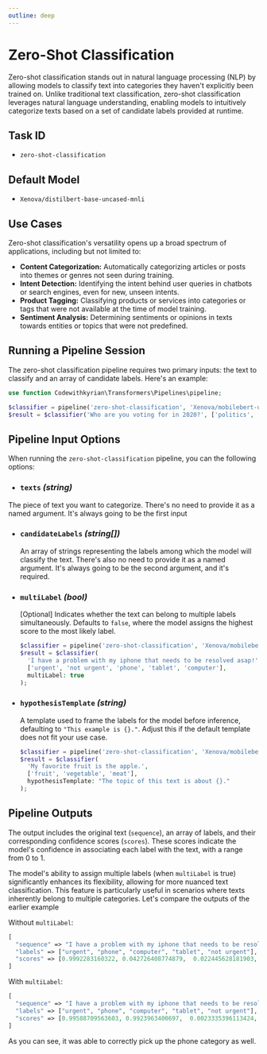```yaml
---
outline: deep
---
```


# Zero-Shot Classification

Zero-shot classification stands out in natural language processing (NLP) by allowing models to classify
text into categories they haven't explicitly been trained on. Unlike traditional text classification, zero-shot
classification leverages natural language understanding, enabling models to intuitively categorize texts based on a set
of candidate labels provided at runtime.

## Task ID

- `zero-shot-classification`

## Default Model

- `Xenova/distilbert-base-uncased-mnli`

## Use Cases

Zero-shot classification's versatility opens up a broad spectrum of applications, including but not limited to:

- **Content Categorization:** Automatically categorizing articles or posts into themes or genres not seen during
  training.
- **Intent Detection:** Identifying the intent behind user queries in chatbots or search engines, even for new, unseen
  intents.
- **Product Tagging:** Classifying products or services into categories or tags that were not available at the time of
  model training.
- **Sentiment Analysis:** Determining sentiments or opinions in texts towards entities or topics that were not
  predefined.

## Running a Pipeline Session

The zero-shot classification pipeline requires two primary inputs: the text to classify and an array of candidate
labels. Here's an example:

```php
use function Codewithkyrian\Transformers\Pipelines\pipeline;

$classifier = pipeline('zero-shot-classification', 'Xenova/mobilebert-uncased-mnli');
$result = $classifier('Who are you voting for in 2020?', ['politics', 'public health', 'economics', 'elections']);
```

## Pipeline Input Options

When running the `zero-shot-classification` pipeline, you can the following options:

-  ### `texts` *(string)*

The piece of text you want to categorize. There's no need to provide it as a named argument. It's
always going to be the first input

- ### `candidateLabels` *(string[])*
  An array of strings representing the labels among which the model will classify the text. There's also no need to
  provide it as a named argument. It's always going to be the second argument, and it's required.

- ### `multiLabel` *(bool)*
  [Optional] Indicates whether the text can belong to multiple labels simultaneously. Defaults to `false`, where the
  model assigns
  the highest score to the most likely label.

  ```php
  $classifier = pipeline('zero-shot-classification', 'Xenova/mobilebert-uncased-mnli');
  $result = $classifier(
    'I have a problem with my iphone that needs to be resolved asap!',
    ['urgent', 'not urgent', 'phone', 'tablet', 'computer'],
    multiLabel: true
  );
  ```

- ### `hypothesisTemplate` *(string)*
  A template used to frame the labels for the model before inference, defaulting to `"This example is {}."`. Adjust this
  if the default template does not fit your use case.

  ```php
  $classifier = pipeline('zero-shot-classification', 'Xenova/mobilebert-uncased-mnli');
  $result = $classifier(
    'My favorite fruit is the apple.',
    ['fruit', 'vegetable', 'meat'],
    hypothesisTemplate: "The topic of this text is about {}."
  );
  ```

## Pipeline Outputs

The output includes the original text (`sequence`), an array of labels, and their corresponding confidence
scores (`scores`). These scores indicate the model's confidence in associating each label with the text, with a range
from 0 to 1.

The model's ability to assign multiple labels (when `multiLabel` is true) significantly enhances its flexibility, allowing
for more nuanced text classification. This feature is particularly useful in scenarios where texts inherently belong to
multiple categories. Let's compare the outputs of the earlier example

Without `multiLabel`:

```php
[
  "sequence" => "I have a problem with my iphone that needs to be resolved asap!",
  "labels" => ["urgent", "phone", "computer", "tablet", "not urgent"],
  "scores" => [0.9992283160322, 0.042726408774879,  0.022445628181903, 0.0039340428157268, 0.0016656041952894]
]
```

With `multiLabel`:

```php
[
  "sequence" => "I have a problem with my iphone that needs to be resolved asap!",
  "labels" => ["urgent", "phone", "computer", "tablet", "not urgent"],
  "scores" => [0.99588709563603, 0.9923963400697,  0.0023335396113424, 0.0015134149376, 0.0010699384208377]
]
```

As you can see, it was able to correctly pick up the phone category as well. 